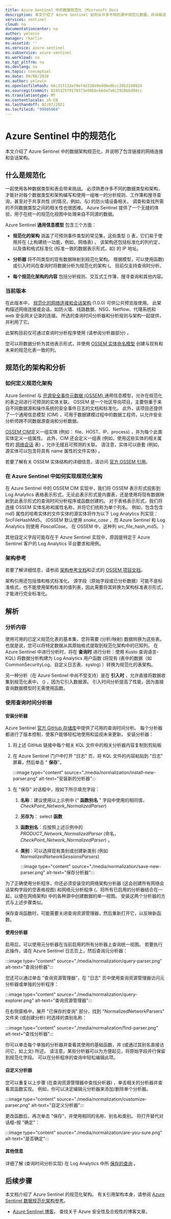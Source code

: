 ```yaml
---
title: Azure Sentinel 中的数据规范化 |Microsoft Docs
description: 本文介绍了 Azure Sentinel 如何从许多不同的源中规范化数据，并详细说明了规范化架构。
services: sentinel
cloud: na
documentationcenter: na
author: yelevin
manager: rkarlin
ms.assetid: ''
ms.service: azure-sentinel
ms.subservice: azure-sentinel
ms.workload: na
ms.tgt_pltfrm: na
ms.devlang: na
ms.topic: conceptual
ms.date: 09/08/2020
ms.author: yelevin
ms.openlocfilehash: 66c315132ef0ef4d320e9edd8e9bcc28b2240924
ms.sourcegitcommit: 8245325f9170371e08bbc66da7a6c292bbbd94cc
ms.translationtype: MT
ms.contentlocale: zh-CN
ms.lasthandoff: 02/07/2021
ms.locfileid: "99805084"
---
```

# <a name="normalization-in-azure-sentinel"></a>Azure Sentinel 中的规范化

本文介绍了 Azure Sentinel 中的数据架构规范化，并说明了包含链接的网络连接和会话架构。

## <a name="what-is-normalization"></a>什么是规范化

一起使用各种数据类型和表会带来挑战。 必须熟悉许多不同的数据类型和架构，才能针对每个数据类型和架构编写和使用一组唯一的分析规则、工作簿和搜寻查询，甚至对于共享共性 (的情况，例如，与) 的防火墙设备相关。 调查和查找所需的不同数据类型之间的相关性也很困难。 Azure Sentinel 提供了一个无缝的体验，用于在统一的规范化视图中处理来自不同源的数据。

Azure Sentinel **通用信息模型** 包含三个方面：

- **规范化的架构** 涵盖了可预测事件类型的常见集，这些类型 () 表，它们易于使用并在 (上构建统一功能，例如，网络表) 。 该架构还包括标准化的列约定，以及值和格式标准化 (标准一致的数据表示形式，如) 的 IP 地址。

- **分析器** 将不同类型的现有数据映射到规范化架构。 根据模型，可以使用函数) 或引入时间在查询时将数据分析为规范化的架构 (。 目前仅支持查询时分析。

- **每个规范化架构的内容** 包括分析规则、交互式工作簿、搜寻查询和其他内容。

### <a name="current-release"></a>当前版本

在此版本中， [规范化的网络连接和会话架构](./normalization-schema.md) (1.0.0) 可供公共预览版使用。 此架构描述网络连接或会话，如防火墙、线路数据、NSG、Netflow、代理系统和 web 安全网关记录的连接。  所选的查询时间分析器和分析规则与架构一起提供，并利用了它。

此架构目前仅可通过查询时分析程序使用 (请参阅分析器部分) 。

您可以将数据分析为其他表示形式，并使用 [OSSEM 实体命名模型](https://ossemproject.com/cdm/entities/intro.html#) 创建与现有和未来的规范化表一致的列。

## <a name="normalized-schema-and-parsing"></a>规范化的架构和分析

### <a name="how-our-normalized-schemas-are-defined"></a>如何定义规范化架构

Azure Sentinel 与 [开源安全事件元数据 (OSSEM) ](https://ossemproject.com/intro.html) 通用信息模型，允许在规范化的表之间进行可预测的实体关联。 OSSEM 是一个社区导向项目，主要侧重于来自不同数据源和操作系统的安全事件日志的文档和标准化。 此外，该项目还提供了一个通用信息模型 (CIM) ，可用于数据建模过程中的数据工程师，以允许安全分析师跨不同数据源查询和分析数据。

[OSSEM CIM](https://ossemproject.com/cdm/intro.html)定义一组实体 (例如： file、HOST、IP、process) ，并为每个此类实体定义一组属性。 此外，CIM 还会定义一组表 (例如，使用这些实体的相关属性的 [网络会话](https://ossemproject.com/cdm/tables/network_session.html) 表) ，允许无缝且可预测的关联。 请注意，实体可以嵌套 (例如，源实体可以包含将具有 name 属性的文件实体) 。

若要了解有关 OSSEM 实体结构的详细信息，请访问 [官方 OSSEM 引用](https://ossemproject.com/cdm/guidelines/entity_structure.html)。

### <a name="how-the-normalized-schemas-are-implemented-in-azure-sentinel"></a>在 Azure Sentinel 中如何实现规范化架构

在 Azure Sentinel 中的 OSSEM CIM 实现中，我们将 OSSEM 表示形式投影到 Log Analytics 表格表示形式，无论此表示形式是内置表，还是使用将现有数据映射到此表示形式的查询时间分析程序或函数创建的。 对于表格表示形式，我们将连接 OSSEM 实体名称和属性名称，并将它们统称为单个列名。 例如，包含包含 md5 属性的哈希实体的文件实体的源实体将作为以下 Log Analytics 列实现： SrcFileHashMd5。  (OSSEM 默认使用 *snake_case* ，而 Azure Sentinel 和 Log Analytics 则使用 *PascalCase*。 在 OSSEM 中，这种列 src_file_hash_md5。 ) 

其他自定义字段可能存在于 Azure Sentinel 实现中，原因是特定于 Azure Sentinel 客户的 Log Analytics 平台要求和用例。

### <a name="schema-reference"></a>架构参考

若要了解详细信息，请参阅 [架构参考文档](./normalization-schema.md)和正式的 [OSSEM 项目文档](https://ossemproject.com/cdm/intro.html)。

架构引用还包括值和格式标准化。 源字段（原始字段或已分析数据）可能不是标准格式，也不能使用架构标准的值列表，因此需要将其转换为架构标准表示形式，才能进行完全标准化。

## <a name="parsers"></a>解析

### <a name="what-is-parsing"></a>分析内容

使用可用的已定义规范化表的基本集，您将需要 (分析/映射) 数据转换为这些表。 也就是说，您可以将特定数据从其原始格式提取到规范化架构中的已知列。 在 Azure Sentinel 中进行分析时，将在 **查询时** 进行分析：使用 Kusto 查询语言-KQL) 将数据分析构建为 Log Analytics 用户函数 (将现有 (表中的数据（如 CommonSecurityLog、自定义日志表、syslog) ）转换为规范化的表架构。

另一种分析（在 Azure Sentinel 中尚不受支持）是在 **引入时** ，允许直接将数据收集到规范化表中， () ，因为它引入数据源。 引入时间分析提高了性能，因为直接查询数据模型时无需使用函数。

### <a name="using-query-time-parsers"></a>使用查询时间分析器

#### <a name="installing-a-parser"></a>安装分析器

Azure Sentinel [官方 GitHub 存储库](https://github.com/Azure/Azure-Sentinel/tree/master/Parsers/Normalized%20Schema%20-%20Networking%20(v1.0.0))中提供了可用的查询时间分析。 每个分析器都进行了版本控制，使客户能够轻松地使用和监视未来更新。 安装分析器：

1. 将上述 GitHub 链接中每个相关 KQL 文件中的相关分析器内容复制到剪贴板

1. 在 Azure Sentinel 门户中打开 "日志" 页，将 KQL 文件的内容粘贴到 "日志" 屏幕，然后单击 " **保存**"。

    :::image type="content" source="./media/normalization/install-new-parser.png" alt-text="安装新的分析器":::

1. 在 "保存" 对话框中，按如下所示填充字段：
    1. **名称**：建议使用以上示例中 (" **函数别名** " 字段中使用的相同值， *CheckPoint_Network_NormalizedParser*) 
    
    1. **另存为**： select **函数**

    1. **函数别名**：应按照上述示例中的 *PRODUCT_Network_NormalizedParser* (命名， *CheckPoint_Network_NormalizedParser*) 。

    1. **类别**：可以选择现有类别或创建新类别 (例如 *NormalizedNetworkSessionsParsers*) 
    
        :::image type="content" source="./media/normalization/save-new-parser.png" alt-text="保存分析器":::

为了正确使用分析程序，你还必须安装空的网络架构分析器 (这会创建所有网络会话架构字段的空表格视图) 和网络元分析程序 (，将所有已启用的分析器结合在一起，以便在网络架构) 中的各种源中创建数据的单一视图。 安装这两个分析器的方式与上述步骤类似。

保存查询函数时，可能需要关闭查询资源管理器，然后重新打开它，以反映新函数。

#### <a name="using-the-parsers"></a>使用分析器

启用后，可以使用元分析器在当前启用的所有分析器上查询统一视图。 若要执行此操作，请在 Azure Sentinel 日志页上，然后查询元分析器：

:::image type="content" source="./media/normalization/query-parser.png" alt-text="查询分析器":::
 
您还可以通过单击 "查询资源管理器"，在 "日志" 页中使用查询资源管理器访问元分析器或单独的分析程序：

:::image type="content" source="./media/normalization/query-explorer.png" alt-text="查询资源管理器":::

在右侧窗格中，展开 "已保存的查询" 部分，找到 "NormalizedNetworkParsers" 文件夹 (或创建分析) 时选择的类别名称：

:::image type="content" source="./media/normalization/find-parser.png" alt-text="查找分析器":::

你可以单击每个单独的分析器并查看其使用的基础函数，并 (或通过其别名直接访问它，如上文) 所述。 请注意，某些分析器可以为方便起见，将原始字段并行保留到规范化字段。 可以在分析程序的查询中轻松编辑此项。

#### <a name="customizing-parsers"></a>自定义分析器

您可以重复以上步骤 (在查询资源管理器中查找分析器) ，单击相关的分析器并查看其函数实现。
例如，你可以决定编辑元分析器来添加/删除单个分析器。

:::image type="content" source="./media/normalization/customize-parser.png" alt-text="自定义分析器":::
 
更改函数后，再次单击 "保存"，并使用相同的名称、别名和类别。 将打开替代对话框–按 "确定"：

:::image type="content" source="./media/normalization/are-you-sure.png" alt-text="是否确定":::

#### <a name="additional-information"></a>其他信息

详细了解 (查询时间分析实现) 在 Log Analytics 中所 [保存的查询](../azure-monitor/log-query/example-queries.md) 。


## <a name="next-steps"></a>后续步骤

本文档介绍了 Azure Sentinel 的规范化架构。 有关引用架构本身，请参阅 [Azure Sentinel 数据规范化架构参考](./normalization-schema.md)。

* [Azure Sentinel 博客](https://aka.ms/azuresentinelblog)。 查找关于 Azure 安全性及合规性的博客文章。